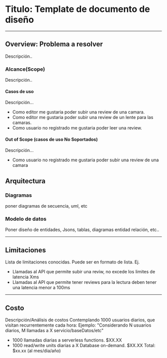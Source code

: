 # Titulo: Template de documento de diseño
---
## Overview: Problema a resolver
Descripción..

### Alcance(Scope)
Descripción..

#### Casos de uso
Descripción...
* Como editor me gustaria poder subir una review de una camara.
* Como editor me gustaria poder subir una review de un lente para las camaras.
* Como usuario no registrado me gustaria poder leer una review.


#### Out of Scope (casos de uso No Soportados)
Descripción...
* Como usuario no registrado me gustaria poder subir una review de una camara

## Arquitectura

### Diagramas
poner diagramas de secuencia, uml, etc

### Modelo de datos
Poner diseño de entidades, Jsons, tablas, diagramas entidad relación, etc..

---
## Limitaciones
Lista de limitaciones conocidas. Puede ser en formato de lista.
Ej.
* Llamadas al API que permite subir una reviw, no excede los limites de latencia Xms
* Llamadas al API que permite tener reviews para la lectura deben tener una latencia menor a 100ms
---
## Costo
Descripción/Análisis de costos
Contemplando 1000 usuarios diarios, que visitan recurrentemente cada hora:
Ejemplo:
"Considerando N usuarios diarios, M llamadas a X servicio/baseDatos/etc"
* 1000 llamadas diarias a serverless functions. $XX.XX
* 1000 read/write units diarias a X Database on-demand. $XX.XX
Total: $xx.xx (al mes/dia/año)
